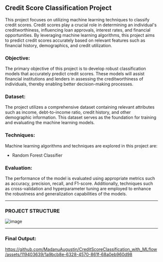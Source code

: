 ## Credit Score Classification Project

This project focuses on utilizing machine learning techniques to classify credit scores. Credit scores play a crucial role in determining an individual's creditworthiness, influencing loan approvals, interest rates, and financial opportunities. By leveraging machine learning algorithms, this project aims to predict credit scores accurately based on relevant features such as financial history, demographics, and credit utilization.

### Objective:
The primary objective of this project is to develop robust classification models that accurately predict credit scores. These models will assist financial institutions and lenders in assessing the creditworthiness of individuals, thereby enabling better decision-making processes.

### Dataset:
The project utilizes a comprehensive dataset containing relevant attributes such as income, debt-to-income ratio, credit history, and other demographic information. This dataset serves as the foundation for training and evaluating the machine learning models.

### Techniques:
Machine learning algorithms and techniques are explored in this project are:
- Random Forest Classifier

### Evaluation:
The performance of the model is evaluated using appropriate metrics such as accuracy, precision, recall, and F1-score. Additionally, techniques such as cross-validation and hyperparameter tuning are employed to enhance the robustness and generalization capabilities of the models.

--- 

### PROJECT STRUCTURE

![image](https://github.com/MadanuAugustin/CreditScoreClassification_with_MLflow/assets/119403639/ee4c3d5e-fea9-4f64-aed7-cb3aaa446ab2)

---
### Final Output:

https://github.com/MadanuAugustin/CreditScoreClassification_with_MLflow/assets/119403639/1a9bcb8e-6328-4570-861f-68a0eb960d98
